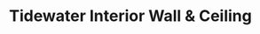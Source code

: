 ---
title: "Tidewater Interior Wall & Ceiling"
url: /chesapeake/tidewater-interior-wall-and-ceiling/
shop: trade
---